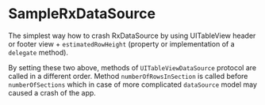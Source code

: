 # SampleRxDataSource
The simplest way how to crash RxDataSource by using UITableView header or footer view + `estimatedRowHeight` (property or implementation of a `delegate` method).

By setting these two above, methods of `UITableViewDataSource` protocol are called in a different order. Method `numberOfRowsInSection` is called before `numberOfSections` which in case of more complicated `dataSource` model may caused a crash of the app.
